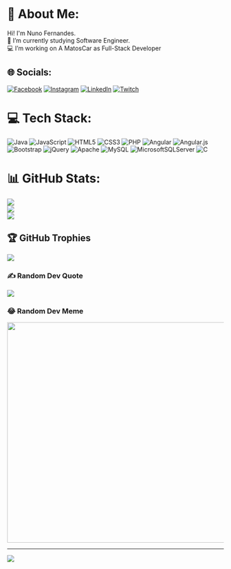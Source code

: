 # 💫 About Me:
Hi! I'm Nuno Fernandes.<br>📜 I’m currently studying Software Engineer.<br>💻 I’m working on A MatosCar as Full-Stack Developer 


## 🌐 Socials:
[![Facebook](https://img.shields.io/badge/Facebook-%231877F2.svg?logo=Facebook&logoColor=white)](https://facebook.com/https://www.facebook.com/nuno.fernandes.355/) [![Instagram](https://img.shields.io/badge/Instagram-%23E4405F.svg?logo=Instagram&logoColor=white)](https://instagram.com/https://www.instagram.com/nuno.d.costa.fernandes/) [![LinkedIn](https://img.shields.io/badge/LinkedIn-%230077B5.svg?logo=linkedin&logoColor=white)](https://www.linkedin.com/in/nuno-fernandes-164910238/) [![Twitch](https://img.shields.io/badge/Twitch-%239146FF.svg?logo=Twitch&logoColor=white)](https://twitch.tv/https://www.twitch.tv/pskgodcs) 

# 💻 Tech Stack:
![Java](https://img.shields.io/badge/java-%23ED8B00.svg?style=for-the-badge&logo=java&logoColor=white) ![JavaScript](https://img.shields.io/badge/javascript-%23323330.svg?style=for-the-badge&logo=javascript&logoColor=%23F7DF1E) ![HTML5](https://img.shields.io/badge/html5-%23E34F26.svg?style=for-the-badge&logo=html5&logoColor=white) ![CSS3](https://img.shields.io/badge/css3-%231572B6.svg?style=for-the-badge&logo=css3&logoColor=white) ![PHP](https://img.shields.io/badge/php-%23777BB4.svg?style=for-the-badge&logo=php&logoColor=white) ![Angular](https://img.shields.io/badge/angular-%23DD0031.svg?style=for-the-badge&logo=angular&logoColor=white) ![Angular.js](https://img.shields.io/badge/angular.js-%23E23237.svg?style=for-the-badge&logo=angularjs&logoColor=white) ![Bootstrap](https://img.shields.io/badge/bootstrap-%23563D7C.svg?style=for-the-badge&logo=bootstrap&logoColor=white) ![jQuery](https://img.shields.io/badge/jquery-%230769AD.svg?style=for-the-badge&logo=jquery&logoColor=white) ![Apache](https://img.shields.io/badge/apache-%23D42029.svg?style=for-the-badge&logo=apache&logoColor=white) ![MySQL](https://img.shields.io/badge/mysql-%2300f.svg?style=for-the-badge&logo=mysql&logoColor=white) ![MicrosoftSQLServer](https://img.shields.io/badge/Microsoft%20SQL%20Sever-CC2927?style=for-the-badge&logo=microsoft%20sql%20server&logoColor=white)
![C](https://img.shields.io/badge/C-A8B9CC?style=for-the-badge&logo=c&logoColor=white)

# 📊 GitHub Stats:
![](https://github-readme-stats.vercel.app/api?username=nunofernandes2000&theme=dark&hide_border=false&include_all_commits=true&count_private=true)<br/>
![](https://github-readme-streak-stats.herokuapp.com/?user=nunofernandes2000&theme=dark&hide_border=false)<br/>
![](https://github-readme-stats.vercel.app/api/top-langs/?username=nunofernandes2000&theme=dark&hide_border=false&include_all_commits=true&count_private=true&layout=compact)

## 🏆 GitHub Trophies
![](https://github-profile-trophy.vercel.app/?username=nunofernandes2000&theme=radical&no-frame=false&no-bg=true&margin-w=4)

### ✍️ Random Dev Quote
![](https://quotes-github-readme.vercel.app/api?type=horizontal&theme=radical)

### 😂 Random Dev Meme
<img src="https://random-memer.herokuapp.com/" width="512px"/>

---
[![](https://visitcount.itsvg.in/api?id=nunofernandes2000&icon=0&color=0)](https://visitcount.itsvg.in)
